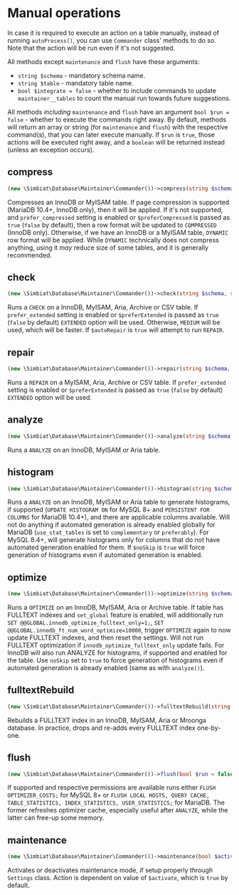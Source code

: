 # Manual operations

In case it is required to execute an action on a table manually, instead of running `autoProcess()`, you can use `Commander` class' methods to do so. Note that the action will be run even if it's not suggested.

All methods except `maintenance` and `flush` have these arguments:

- `string $schema` - mandatory schema name.
- `string $table` - mandatory table name.
- `bool $integrate = false` - whether to include commands to update `maintainer__tables` to count the manual run towards future suggestions.

All methods _including_ `maintenance` and `flush` have an argument `bool $run = false` - whether to execute the commands right away. By default, methods will return an array or string (for `maintenance` and `flush`) with the respective command(s), that you can later execute manually. If `$run` is `true`, those actions will be executed right away, and a `boolean` will be returned instead (unless an exception occurs).

## compress

```php
(new \Simbiat\Database\Maintainer\Commander())->compress(string $schema, string $table, bool $integrate = false, bool $run = false, bool $preferCompressed = false);
```

Compresses an InnoDB or MyISAM table. If page compression is supported (MariaDB 10.4+, InnoDB only), then it will be applied. If it's not supported, and `prefer_compressed` setting is enabled or `$preferCompressed` is passed as `true` (`false` by default), then a row format will be updated to `COMPRESSED` (InnoDB only). Otherwise, if we have an InnoDB or a MyISAM table, `DYNAMIC` row format will be applied. While `DYNAMIC` technically does not compress anything, using it _may_ reduce size of some tables, and it is generally recommended.

## check

```php
(new \Simbiat\Database\Maintainer\Commander())->check(string $schema, string $table, bool $integrate = false, bool $run = false, bool $preferExtended = false, bool $autoRepair = false);
```

Runs a `CHECK` on a InnoDB, MyISAM, Aria, Archive or CSV table. If `prefer_extended` setting is enabled or `$preferExtended` is passed as `true` (`false` by default) `EXTENDED` option will be used. Otherwise, `MEDIUM` will be used, which will be faster. If `$autoRepair` is `true` will attempt to run `REPAIR`.

## repair

```php
(new \Simbiat\Database\Maintainer\Commander())->repair(string $schema, string $table, bool $integrate = false, bool $run = false, bool $preferExtended = false);
```

Runs a `REPAIR` on a MyISAM, Aria, Archive or CSV table. If `prefer_extended` setting is enabled or `$preferExtended` is passed as `true` (`false` by default) `EXTENDED` option will be used.

## analyze

```php
(new \Simbiat\Database\Maintainer\Commander())->analyze(string $schema, string $table, bool $integrate = false, bool $run = false);
```

Runs a `ANALYZE` on an InnoDB, MyISAM or Aria table.

## histogram

```php
(new \Simbiat\Database\Maintainer\Commander())->histogram(string $schema, string $table, bool $integrate = false, bool $run = false, bool $noSkip = false);
```

Runs a `ANALYZE` on an InnoDB, MyISAM or Aria table to generate histograms, if supported (`UPDATE HISTOGRAM ON` for MySQL 8+ and `PERSISTENT FOR COLUMNS` for MariaDB 10.4+), and there are applicable columns available. Will not do anything if automated generation is already enabled globally for MariaDB (`use_stat_tables` is set to `complementary` or `preferably`). For MySQL 8.4+, will generate histograms only for columns that do not have automated generation enabled for them. If `$noSkip` is `true` will force generation of histograms even if automated generation is enabled.

## optimize

```php
(new \Simbiat\Database\Maintainer\Commander())->optimize(string $schema, string $table, bool $integrate = false, bool $run = false, bool $noSkip = false);
```

Runs a `OPTIMIZE` on an InnoDB, MyISAM, Aria or Archive table. If table has FULLTEXT indexes and `set_global` feature is enabled, will additionally run `SET @@GLOBAL.innodb_optimize_fulltext_only=1;`, `SET @@GLOBAL.innodb_ft_num_word_optimize=10000`, trigger `OPTIMIZE` again to now update FULLTEXT indexes, and then reset the settings. Will not run FULLTEXT optimization if `innodb_optimize_fulltext_only` update fails. For InnoDB will also run ANALYZE for histograms, if supported and enabled for the table. Use `noSkip` set to `true` to force generation of histograms even if automated generation is already enabled (same as with `analyze()`).

## fulltextRebuild

```php
(new \Simbiat\Database\Maintainer\Commander())->fulltextRebuild(string $schema, string $table, bool $integrate = false, bool $run = false);
```

Rebuilds a FULLTEXT index in an InnoDB, MyISAM, Aria or Mroonga database. In practice, drops and re-adds every FULLTEXT index one-by-one.

## flush

```php
(new \Simbiat\Database\Maintainer\Commander())->flush(bool $run = false);
```

If supported and respective permissions are available runs either `FLUSH OPTIMIZER_COSTS;` for MySQL 8+ or `FLUSH LOCAL HOSTS, QUERY CACHE, TABLE_STATISTICS, INDEX_STATISTICS, USER_STATISTICS;` for MariaDB. The former refreshes optimizer cache, especially useful after `ANALYZE`, while the latter can free-up some memory.

## maintenance

```php
(new \Simbiat\Database\Maintainer\Commander())->maintenance(bool $activate = true, bool $run = false);
```

Activates or deactivates maintenance mode, if setup properly through `Settings` class. Action is dependent on value of `$activate`, which is `true` by default.